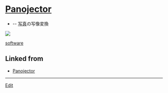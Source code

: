 # [Panojector](Panojector.md)


* [](https://github.com/[vitroid](vitroid.md)/[Panojector](Panojector.md)) -- [写真](写真.md)の写像変換



![](https://live.staticflickr.com/4646/38796921564_42c4549c73_k_d.jpg)





[software](software.md) 


## Linked from

* [Panojector](Panojector.md)


----
[Edit](https://github.com/vitroid/vitroid.github.io/edit/master/MD/Panojector.md)
